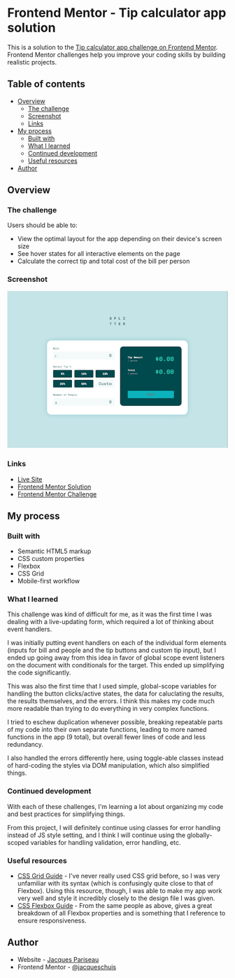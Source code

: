 # Frontend Mentor - Tip calculator app solution

This is a solution to the [Tip calculator app challenge on Frontend Mentor](https://www.frontendmentor.io/challenges/tip-calculator-app-ugJNGbJUX). Frontend Mentor challenges help you improve your coding skills by building realistic projects.

## Table of contents

- [Overview](#overview)
  - [The challenge](#the-challenge)
  - [Screenshot](#screenshot)
  - [Links](#links)
- [My process](#my-process)
  - [Built with](#built-with)
  - [What I learned](#what-i-learned)
  - [Continued development](#continued-development)
  - [Useful resources](#useful-resources)
- [Author](#author)

## Overview

### The challenge

Users should be able to:

- View the optimal layout for the app depending on their device's screen size
- See hover states for all interactive elements on the page
- Calculate the correct tip and total cost of the bill per person

### Screenshot

![](./screenshot.PNG)

### Links

- [Live Site](https://frontend-mentor-tip-calculator-omega.vercel.app/)
- [Frontend Mentor Solution](https://www.frontendmentor.io/solutions/responsive-tip-calculator-with-vanilla-js-and-css-ziYZ3zbj_m)
- [Frontend Mentor Challenge](https://www.frontendmentor.io/challenges/tip-calculator-app-ugJNGbJUX)

## My process

### Built with

- Semantic HTML5 markup
- CSS custom properties
- Flexbox
- CSS Grid
- Mobile-first workflow

### What I learned

This challenge was kind of difficult for me, as it was the first time I was dealing with a live-updating form, which required a lot of thinking about event handlers.

I was initially putting event handlers on each of the individual form elements (inputs for bill and people and the tip buttons and custom tip input), but I ended up going away from this idea in favor of global scope event listeners on the document with conditionals for the target. This ended up simplifying the code significantly.

This was also the first time that I used simple, global-scope variables for handling the button clicks/active states, the data for caluclating the results, the results themselves, and the errors. I think this makes my code much more readable than trying to do everything in very complex functions.

I tried to eschew duplication whenever possible, breaking repeatable parts of my code into their own separate functions, leading to more named functions in the app (9 total), but overall fewer lines of code and less redundancy.

I also handled the errors differently here, using toggle-able classes instead of hard-coding the styles via DOM manipulation, which also simplified things.

### Continued development

With each of these challenges, I'm learning a lot about organizing my code and best practices for simplifying things.

From this project, I will definitely continue using classes for error handling instead of JS style setting, and I think I will continue using the globally-scoped variables for handling validation, error handling, etc.

### Useful resources

- [CSS Grid Guide](https://css-tricks.com/snippets/css/complete-guide-grid/) - I've never really used CSS grid before, so I was very unfamiliar with its syntax (which is confusingly quite close to that of Flexbox). Using this resource, though, I was able to make my app work very well and style it incredibly closely to the design file I was given.
- [CSS Flexbox Guide](https://css-tricks.com/snippets/css/a-guide-to-flexbox/) - From the same people as above, gives a great breakdown of all Flexbox properties and is something that I reference to ensure responsiveness.

## Author

- Website - [Jacques Pariseau](https://www.j-par.com/)
- Frontend Mentor - [@jacqueschuis](https://www.frontendmentor.io/profile/jacqueschuis)
